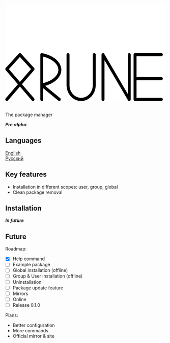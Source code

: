 <div align="center" >
    <img height=150 width=550 src="docs/pictures/logo-dark.svg#gh-dark-mode-only">
    <img height=150 width=550 src="docs/pictures/logo-light.svg#gh-light-mode-only">
</div>
<br>

The package manager 

***Pre αlphα***

## Languages
[English](README.md)  
[Русский](docs/READMEru.md)

## Key features
- Installation in different scopes: user, group, global
- Clean package removal

## Installation
***In future***

## Future

Roadmap:
- [x] Help command
- [ ] Example package
- [ ] Global installation (offline)
- [ ] Group & User installation (offline)
- [ ] Uninstallation
- [ ] Package update feature
- [ ] Mirrors
- [ ] Online
- [ ] Release 0.1.0

Plans:
- Better configuration
- More commands
- Official mirror & site
